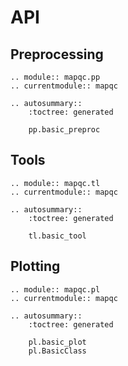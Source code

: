 # API

## Preprocessing

```{eval-rst}
.. module:: mapqc.pp
.. currentmodule:: mapqc

.. autosummary::
    :toctree: generated

    pp.basic_preproc
```

## Tools

```{eval-rst}
.. module:: mapqc.tl
.. currentmodule:: mapqc

.. autosummary::
    :toctree: generated

    tl.basic_tool
```

## Plotting

```{eval-rst}
.. module:: mapqc.pl
.. currentmodule:: mapqc

.. autosummary::
    :toctree: generated

    pl.basic_plot
    pl.BasicClass
```
